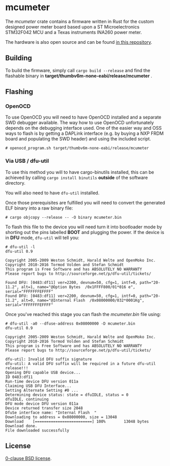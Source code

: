 # mcumeter

The _mcumeter_ crate contains a firmware written in Rust for the custom
designed power meter board based upon a ST Microelectronics STM32F042 MCU and a Texas instruments INA260 power meter.

The hardware is also open source and can be found [in this repository](https://github.com/therealprof/mcumeter-hardware).

## Building

To build the firmware, simply call `cargo build --release` and find the
flashable binary in **target/thumbv6m-none-eabi/release/mcumeter** .

## Flashing

### OpenOCD

To use OpenOCD you will need to have OpenOCD installed and a separate SWD debugger available. The way how to use OpenOCD unfortunately depends on the debugging interface used. One of the easier way and OSS ways to flash is by getting a DAPLink interface (e.g. by buying a NXP FRDM board and populating the SWD header) and using the included script.

```
# openocd_program.sh target/thumbv6m-none-eabi/release/mcumeter
```

### Via USB / dfu-util

To use this method you will to have cargo-binutils installed, this can be achieved by calling `cargo install binutils` **outside** of the software directory.

You will also need to have `dfu-util` installed.

Once those prerequisites are fulfilled you will need to convert the generated ELF binary into a raw binary file:
```
# cargo objcopy --release -- -O binary mcumeter.bin
```

To flash this file to the device you will need turn it into bootloader mode by shorting out the pins labelled **BOOT** and plugging the power. If the device is in **DFU** mode, `dfu-util` will tell you:

```
# dfu-util -l
dfu-util 0.9

Copyright 2005-2009 Weston Schmidt, Harald Welte and OpenMoko Inc.
Copyright 2010-2016 Tormod Volden and Stefan Schmidt
This program is Free Software and has ABSOLUTELY NO WARRANTY
Please report bugs to http://sourceforge.net/p/dfu-util/tickets/

Found DFU: [0483:df11] ver=2200, devnum=50, cfg=1, intf=0, path="20-11.2", alt=1, name="@Option Bytes  /0x1FFFF800/01*016 e", serial="FFFFFFFEFFFF"
Found DFU: [0483:df11] ver=2200, devnum=50, cfg=1, intf=0, path="20-11.2", alt=0, name="@Internal Flash  /0x08000000/032*0001Kg", serial="FFFFFFFEFFFF"
```

Once you've reached this stage you can flash the *mcumeter.bin* file using:

```
# dfu-util -a0 --dfuse-address 0x08000000 -D mcumeter.bin
dfu-util 0.9

Copyright 2005-2009 Weston Schmidt, Harald Welte and OpenMoko Inc.
Copyright 2010-2016 Tormod Volden and Stefan Schmidt
This program is Free Software and has ABSOLUTELY NO WARRANTY
Please report bugs to http://sourceforge.net/p/dfu-util/tickets/

dfu-util: Invalid DFU suffix signature
dfu-util: A valid DFU suffix will be required in a future dfu-util release!!!
Opening DFU capable USB device...
ID 0483:df11
Run-time device DFU version 011a
Claiming USB DFU Interface...
Setting Alternate Setting #0 ...
Determining device status: state = dfuIDLE, status = 0
dfuIDLE, continuing
DFU mode device DFU version 011a
Device returned transfer size 2048
DfuSe interface name: "Internal Flash  "
Downloading to address = 0x08000000, size = 13048
Download	[=========================] 100%        13048 bytes
Download done.
File downloaded successfully
```

License
-------

[0-clause BSD license](LICENSE-0BSD.txt).
